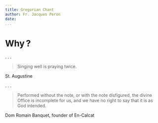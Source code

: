 ```yaml
---
title: Gregorian Chant
author: Fr. Jacques Peron
date:
...
```


# Why ?

. . .

> Singing well is praying twice.

St. Augustine

. . .

> Performed without the note, or with the note disfigured, the divine Office is incomplete for us, and we have no right to say that it is as God intended.

Dom Romain Banquet, founder of En-Calcat
